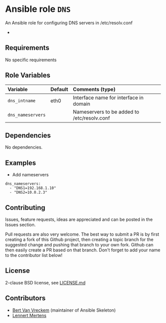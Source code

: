 # Ansible role `DNS`

An Ansible role for configuring DNS servers in /etc/resolv.conf

-

## Requirements

No specific requirements

## Role Variables


| Variable     | Default         | Comments (type)                        |
| :---         | :---            | :---                                   |
| `dns_intname`| eth0            | Interface name for interface in domain |
| `dns_nameservers` |       | Nameservers to be added to /etc/resolv.conf |

## Dependencies

No dependencies.

## Examples
- Add nameservers
```
dns_nameservers: 
  - "DNS1=192.168.1.10"
  - "DNS2=10.0.2.3"
```


## Contributing

Issues, feature requests, ideas are appreciated and can be posted in the Issues section.

Pull requests are also very welcome. The best way to submit a PR is by first creating a fork of this Github project, then creating a topic branch for the suggested change and pushing that branch to your own fork. Github can then easily create a PR based on that branch. Don't forget to add your name to the contributor list below!

## License

2-clause BSD license, see [LICENSE.md](LICENSE)

## Contributors

- [Bert Van Vreckem](https://github.com/bertvv/) (maintainer of Ansible Skeleton)
- [Lennert Mertens](https://github.com/LennertMertens/)

